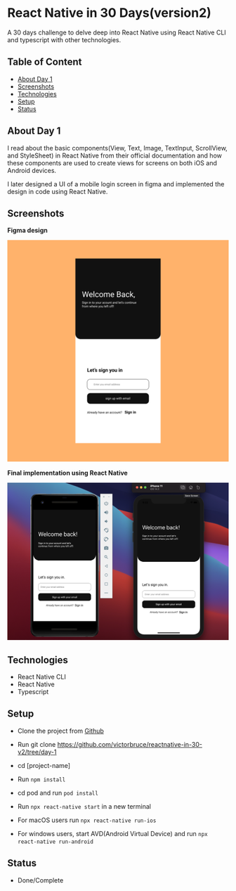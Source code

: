 # React Native in 30 Days(version2)

A 30 days challenge to delve deep into React Native using React Native CLI and typescript with other technologies.

## Table of Content

- [About Day 1](#about-day-1)
- [Screenshots](#screenshots)
- [Technologies](#technologies)
- [Setup](#setup)
- [Status](#status)

## About Day 1

I read about the basic components(View, Text, Image, TextInput, ScrollView, and StyleSheet) in React Native from their official documentation and how these components are used to create views for screens on both iOS and Android devices.

I later designed a UI of a mobile login screen in figma and implemented the design in code using React Native.

## Screenshots

**Figma design**

![Figma Design](./screenshots/day1-ui.png)

**Final implementation using React Native**

![Login Screen](./screenshots/day1.png)

## Technologies

- React Native CLI
- React Native
- Typescript

## Setup

- Clone the project from [Github](https://github.com/victorbruce/reactnative-in-30-v2/tree/day-1)

- Run git clone https://github.com/victorbruce/reactnative-in-30-v2/tree/day-1

- cd [project-name]

- Run `npm install`

- cd pod and run `pod install`

- Run `npx react-native start` in a new terminal

- For macOS users run `npx react-native run-ios`

- For windows users, start AVD(Android Virtual Device) and run `npx react-native run-android`

## Status

- Done/Complete
